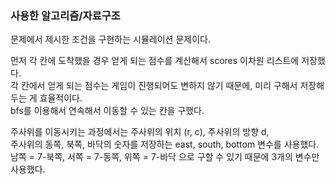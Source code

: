 ### 사용한 알고리즘/자료구조

문제에서 제시한 조건을 구현하는 시뮬레이션 문제이다.

먼저 각 칸에 도착했을 경우 얻게 되는 점수를 계산해서 scores 이차원 리스트에 저장했다.  
각 칸에서 얻게 되는 점수는 게임이 진행되어도 변하지 않기 때문에, 미리 구해서 저장해두는 게 효율적이다.  
bfs를 이용해서 연속해서 이동할 수 있는 칸을 구했다.

주사위를 이동시키는 과정에서는 주사위의 위치 (r, c), 주사위의 방향 d,  
주사위의 동쪽, 북쪽, 바닥의 숫자를 저장하는 east, south, bottom 변수를 사용했다.  
남쪽 = 7-북쪽, 서쪽 = 7-동쪽, 위쪽 = 7-바닥 으로 구할 수 있기 때문에 3개의 변수만 사용했다.
